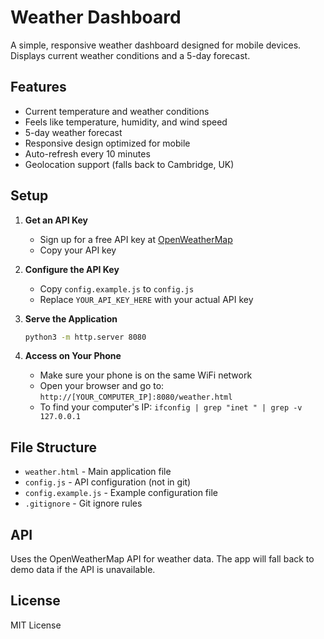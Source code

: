 # Weather Dashboard

A simple, responsive weather dashboard designed for mobile devices. Displays current weather conditions and a 5-day forecast.

## Features

- Current temperature and weather conditions
- Feels like temperature, humidity, and wind speed
- 5-day weather forecast
- Responsive design optimized for mobile
- Auto-refresh every 10 minutes
- Geolocation support (falls back to Cambridge, UK)

## Setup

1. **Get an API Key**

   - Sign up for a free API key at [OpenWeatherMap](https://openweathermap.org/api)
   - Copy your API key

2. **Configure the API Key**

   - Copy `config.example.js` to `config.js`
   - Replace `YOUR_API_KEY_HERE` with your actual API key

3. **Serve the Application**

   ```bash
   python3 -m http.server 8080
   ```

4. **Access on Your Phone**
   - Make sure your phone is on the same WiFi network
   - Open your browser and go to: `http://[YOUR_COMPUTER_IP]:8080/weather.html`
   - To find your computer's IP: `ifconfig | grep "inet " | grep -v 127.0.0.1`

## File Structure

- `weather.html` - Main application file
- `config.js` - API configuration (not in git)
- `config.example.js` - Example configuration file
- `.gitignore` - Git ignore rules

## API

Uses the OpenWeatherMap API for weather data. The app will fall back to demo data if the API is unavailable.

## License

MIT License

